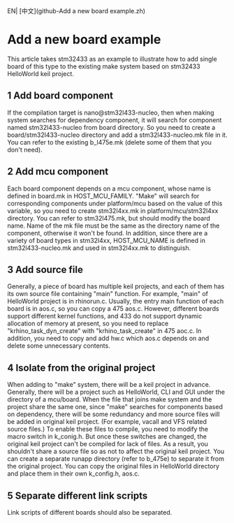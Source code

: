 EN| [中文](github-Add a new board example.zh) 

# Add a new board example

This article takes stm32433 as an example to illustrate how to add single board of this type to the existing make system based on stm32433 HelloWorld keil project. 

## 1 Add board component

If the compilation target is nano@stm32l433-nucleo, then when making system searches for dependency component, it will search for component named stm32l433-nucleo from board directory. So you need to create a board/stm32l433-nucleo directory and add a stm32l433-nucleo.mk file in it. You can refer to the existing b_l475e.mk (delete some of them that you don't need).

## 2 Add mcu component

Each board component depends on a mcu component, whose name is defined in board.mk in  HOST_MCU_FAMILY. "Make" will search for corresponding components under platform/mcu based on the value of this variable, so you need to create stm32l4xx.mk in platform/mcu/stm32l4xx directory. You can refer to stm32l475.mk, but should modify the board name. Name of the mk file must be the same as the directory name of the component, otherwise it won't be found. In addition, since there are a variety of board types in stm32l4xx, HOST_MCU_NAME is defined in stm32l433-nucleo.mk and used in stm32l4xx.mk to distinguish.

## 3 Add source file 

Generally, a piece of board has multiple keil projects, and each of them has its own source file containing "main" function. For example, "main" of HelloWorld project is in rhinorun.c. Usually, the entry main function of each board is in aos.c, so you can copy a 475 aos.c. However, different boards support different kernel functions, and 433 do not support dynamic allocation of memory at present, so you need to replace "krhino_task_dyn_create" with "krhino_task_create" in 475 aoc.c. In addition, you need to copy and add hw.c which aos.c depends on and delete some unnecessary contents.

## 4 Isolate from the original project

When adding to "make" system, there will be a keil project in advance. Generally, there will be a project such as HelloWorld, CLI and GUI under the directory of a mcu/board. When the file that joins make system and the project share the same one, since "make" searches for components based on dependency, there will be some redundancy and more source files will be added in original keil project. (For example, vacall and VFS related source files.) To enable these files to compile, you need to modify the macro switch in k_conig.h. But once these switches are changed, the original keil project can't be compiled for lack of files. As a result, you shouldn't share a source file so as not to affect the original keil project. You can create a separate runapp directory (refer to b_475e) to separate it from the original project. You can copy the original files in HelloWorld directory and place them in their own k_config.h, aos.c.

## 5 Separate different link scripts 

Link scripts of different boards should also be separated. 